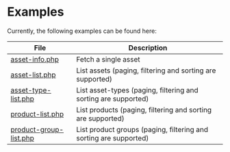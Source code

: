 # Examples
Currently, the following examples can be found here:

| File                                             | Description                                                       |
| ------------------------------------------------ | ----------------------------------------------------------------- |
| [asset-info.php](asset-info.php)                 | Fetch a single asset                                              |
| [asset-list.php](asset-list.php)                 | List assets (paging, filtering and sorting are supported)         |
| [asset-type-list.php](asset-type-list.php)       | List asset-types (paging, filtering and sorting are supported)    |
| [product-list.php](product-list.php)             | List products (paging, filtering and sorting are supported)       |
| [product-group-list.php](product-group-list.php) | List product groups (paging, filtering and sorting are supported) |

